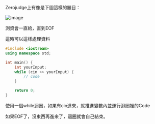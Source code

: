 Zerojudge上有像是下圖這樣的題目：

![image](https://github.com/pictures2333/opensourcehomework/assets/85096042/d35cb2b4-2849-4cbb-97c3-4d5ec11abc62)

測資會一直給，直到EOF

這時可以這樣處理資料

```cpp
#include <iostream>
using namespace std;

int main() {
    int yourInput;
    while (cin >> yourInput) {
        // code
    }

    return 0;
}
```

使用一個while迴圈，如果有cin進來，就推進變數內並運行迴圈裡的Code

如果EOF了，沒東西再進來了，迴圈就會自己結束。
